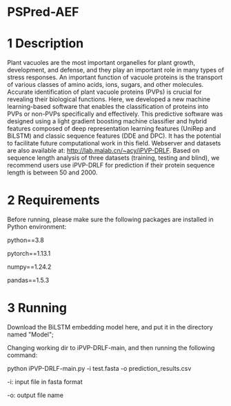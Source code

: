# PSPred-AEF

# 1 Description

Plant vacuoles are the most important organelles for plant growth, development, and defense, and they play an important role in many types of stress responses. An important function of vacuole proteins is the transport of various classes of amino acids, ions, sugars, and other molecules. Accurate identification of plant vacuole proteins (PVPs) is crucial for revealing their biological functions. Here, we developed a new machine learning-based software that enables the classification of proteins into PVPs or non-PVPs specifically and effectively. This predictive software was designed using a light gradient boosting machine classifier and hybrid features composed of deep representation learning features (UniRep and BiLSTM) and classic sequence features (DDE and DPC). It has the potential to facilitate future computational work in this field. Webserver and datasets are also available at: http://lab.malab.cn/~acy/iPVP-DRLF. Based on sequence length analysis of three datasets (training, testing and blind), we recommend users use iPVP-DRLF for prediction if their protein sequence length is between 50 and 2000.

# 2 Requirements

Before running, please make sure the following packages are installed in Python environment:

python==3.8

pytorch==1.13.1

numpy==1.24.2

pandas==1.5.3



# 3 Running

Download the BiLSTM embedding model here, and put it in the directory named "Model";

Changing working dir to iPVP-DRLF-main, and then running the following command:

python iPVP-DRLF-main.py -i test.fasta -o prediction_results.csv

-i: input file in fasta format

-o: output file name
